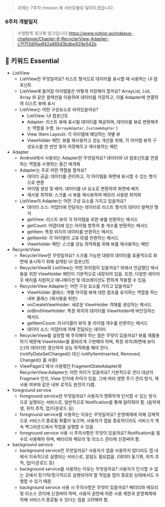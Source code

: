 > 과제는 7주차 mission 에 서브모듈로 달아두겠습니다.

### 6주차 개발일지

> 수행항목 워크북 링크입니다
> https://www.notion.so/makeus-challenge/Chapter-6-RecyclerView-Adapter-c7f7f3d0fadf42a985d3bdbe929e542b

## 🎯 키워드 Essential

- ListView
  - ListView란 무엇일까요?
    리스트 형식으로 데이터를 표시할 때 사용하는 UI 컴포넌트
  - ListView에 들어갈 아이템들은 어떻게 저장해야 할까요?
    ArrayList, List, Array 와 같은 컬렉션을 이용하여 데이터를 저장하고, 이를 Adapter에 연결하여 리스트 뷰에 표시
  - ListView는 어떤 구성요소로 되어있을까요?
    - ListView: UI 컴포넌트
    - Adapter: 리스트 뷰에 표시될 데이터를 제공하며, 데이터를 뷰로 변환해주는 역할을 수행. (`ArrayAdapter`, `CustomAdapter` )
    - View (Item Layout): 각 아이템에 해당하는 개별 뷰
    - ViewHolder 패턴: 뷰를 재사용하고 성능 개선을 위해, 각 아이템 뷰의 구성요소를 한 번만 찾아 저장해두고 재사용하는 패턴
- Adapter
  - Android에서 사용되는 Adapter란 무엇일까요?
    데이터와 UI 컴포넌트를 연결하는 역할을 수행하는 중간 매개체
  - Adapter는 주로 어떤 역할을 할까요?
    - 데이터 공급: 데이터를 관리하고, 각 아이템을 화면에 표시할 수 있는 형식으로 변환
    - 아이템 생성 및 배치: 데이터를 UI 요소로 변환하여 화면에 배치
    - 재사용 최적화: 스크롤 시 뷰를 재사용하여 메모리 사용량 최적화
  - ListView의 Adapter는 어떤 구성 요소를 가지고 있을까요?
    - 데이터 소스: 어댑터에 전달되는 데이터로 리스트 형식의 데이터 컬렉션 형식
    - getView: 리스트 뷰의 각 아이템을 위한 뷰를 반환하는 메서드
    - getCount: 어댑터에 있는 아이템 항목의 총 개수를 반환하는 메서드
    - getItem: 특정 위치의 데이터를 반환하는 메서드
    - getItemId: 각 아이템의 고유 ID를 반환하는 메서드
    - ViewHolder 패턴: 스크롤 성능 최적화를 위해 뷰를 재사용하는 패턴
- RecyclerView
  - RecyclerView란 무엇일까요?
    스크롤 가능한 대량의 데이터를 효율적으로 화면에 표시하기 위해 설계된 UI 컴포넌트
  - RecyclerView와 ListView는 어떤 차이점이 있을까요?
    위에서 언급했던 재사용을 위한 ViewHolder 패턴이 기본적으로 내장되어 있음.
    또한, 다양한 레이아웃 배치를 지원하고 애니메이션 및 데코레이션도 편하게 적용할 수 있음.
  - RecyclerView Adapter는 어떤 구성 요소를 가지고 있을까요?
    - ViewHolder 클래스: 개별 아이템 뷰에 대한 참조를 유지하는 역할을 하는 내부 클래스 (재사용을 위한)
    - onCreateViewHolder: 새로운 ViewHolder 객체를 생성하는 메서드
    - onBindViewHolder: 특정 위치의 데이터를 ViewHolder에 바인딩하는 메서드
    - getItemCount: 리사이클러 뷰의 총 아이템 개수를 반환하는 메서드
    - 데이터 소스: 어댑터에 의해 전달되는 데이터
  - RecyclerView를 설정할 때 주의해야 하는 점은 무엇이 있을까요?
    뷰를 재활용하기 때문에 ViewHolder를 올바르게 구현해야 하며,
    특정 위치(화면에 보이는)의 데이터만 갱신하여 성능 최적화를 해야 한다. (notifyDataSetChanged() 대신 notifyItemInserted, Removed, Changed() 를 사용)
  - ViewPager2 에서 사용했던 FragmentStateAdapter와 RecyclerView.Adapter는 어떤 차이가 있을까요?
    기본적으로 관리 대상이 Fragment 인지, View 인지에 차이가 있음.
    그에 따라 생명 주기 관리 방식, 재사용 여부와 같은 내부 로직도 완전히 다름.
- foreground service
  - foreground service란 무엇일까요?
    사용자가 명확하게 인식할 수 있는 방식으로 실행되는 서비스로, 일반적으로 Notification을 통해 알려줘야 함. (음악재생, 위치 추적, 업/다운로드 등)
  - foreground service를 사용하는 이유는 무엇일까요?
    운영체제에 의해 강제적으로 서비스가 종료될 확률이 늦으며, 사용자가 앱을 종료하더라도 서비스가 계속 백그라운드에서 작업을 실행할 수 있음.
  - foreground service 사용 시 주의사항은 무엇이 있을까요?
    Notification을 필수로 사용해야 하며, 베터리와 메모리 및 리소스 관리에 신경써야 함.
- background service
  - background service란 무엇일까요?
    사용자가 앱을 사용하지 않더라도 앱 내에서 지속적으로 실행되는 서비스로, 알림도 필요없음. (데이터 동기화, 위치 추적, 업/다운로드 등)
  - background service를 사용하는 이유는 무엇일까요?
    사용자가 인식할 수 없는 곳에서 장기적/정기적으로 실행되어야 할 작업을 앱이 종료된 상태에서도 수행할 수 있기 때문.
  - background service 사용 시 주의사항은 무엇이 있을까요?
    베터리와 메모리 및 리소스 관리에 신경써야 하며, 사용자 권한에 따른 사용 제한과 운영체제에 의해 서비스가 종료될 수 있다는 점을 고려해야 함.
